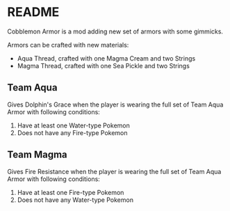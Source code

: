 # README

Cobblemon Armor is a mod adding new set of armors with some gimmicks.

Armors can be crafted with new materials:

- Aqua Thread, crafted with one Magma Cream and two Strings
- Magma Thread, crafted with one Sea Pickle and two Strings

## Team Aqua

Gives Dolphin's Grace when the player is wearing the full set of Team Aqua Armor with following conditions:

1. Have at least one Water-type Pokemon
2. Does not have any Fire-type Pokemon

## Team Magma

Gives Fire Resistance when the player is wearing the full set of Team Aqua Armor with following conditions:

1. Have at least one Fire-type Pokemon
2. Does not have any Water-type Pokemon